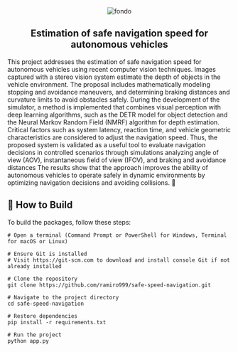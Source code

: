<div align="center">
<img src="https://i.ibb.co/GPtTvqy/Captura-desde-2025-01-14-13-24-06.png" alt="fondo">
</div>
<div align="center">
  <h2> Estimation of safe navigation speed for autonomous vehicles </h2>
</div>

This project addresses the estimation of safe navigation speed for autonomous vehicles using recent computer vision techniques. Images captured with a stereo vision system estimate the depth of objects in the vehicle environment. The proposal includes mathematically modeling stopping and avoidance maneuvers, and determining braking distances and curvature limits to avoid obstacles safely. During the development of the simulator, a method is implemented that combines visual perception with deep learning algorithms, such as the DETR model for object detection and the Neural Markov Random Field (NMRF) algorithm for depth estimation. Critical factors such as system latency, reaction time, and vehicle geometric characteristics are considered to adjust the navigation speed. Thus, the proposed system is validated as a useful tool to evaluate navigation decisions in controlled scenarios through simulations analyzing angle of view (AOV), instantaneous field of view (IFOV), and braking and avoidance distances The results show that the approach improves the ability of autonomous vehicles to operate safely in dynamic environments by optimizing navigation decisions and avoiding collisions. 🚗


## 📝 How to Build

To build the packages, follow these steps:

```shell
# Open a terminal (Command Prompt or PowerShell for Windows, Terminal for macOS or Linux)

# Ensure Git is installed
# Visit https://git-scm.com to download and install console Git if not already installed

# Clone the repository
git clone https://github.com/ramiro999/safe-speed-navigation.git

# Navigate to the project directory
cd safe-speed-navigation

# Restore dependencies
pip install -r requirements.txt

# Run the project
python app.py

```
